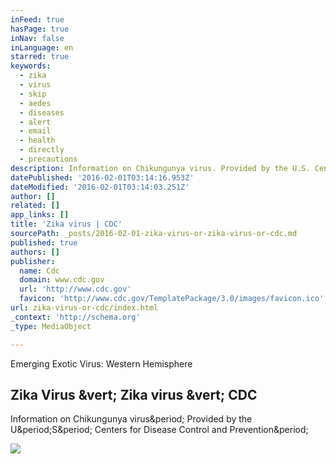 ```yaml
---
inFeed: true
hasPage: true
inNav: false
inLanguage: en
starred: true
keywords:
  - zika
  - virus
  - skip
  - aedes
  - diseases
  - alert
  - email
  - health
  - directly
  - precautions
description: Information on Chikungunya virus. Provided by the U.S. Centers for Disease Control and Prevention.
datePublished: '2016-02-01T03:14:16.953Z'
dateModified: '2016-02-01T03:14:03.251Z'
author: []
related: []
app_links: []
title: 'Zika virus | CDC'
sourcePath: _posts/2016-02-01-zika-virus-or-zika-virus-or-cdc.md
published: true
authors: []
publisher:
  name: Cdc
  domain: www.cdc.gov
  url: 'http://www.cdc.gov'
  favicon: 'http://www.cdc.gov/TemplatePackage/3.0/images/favicon.ico'
url: zika-virus-or-cdc/index.html
_context: 'http://schema.org'
_type: MediaObject

---
```

Emerging Exotic Virus: Western Hemisphere

<article style=""><h1>Zika Virus &amp;vert; Zika virus &amp;vert; CDC</h1><p>Information on Chikungunya virus&amp;period; Provided by the U&amp;period;S&amp;period; Centers for Disease Control and Prevention&amp;period;</p><img src="http://www.cdc.gov/zika/images/zik-world-map_active_01-26-2016_web_2.jpg" /></article>